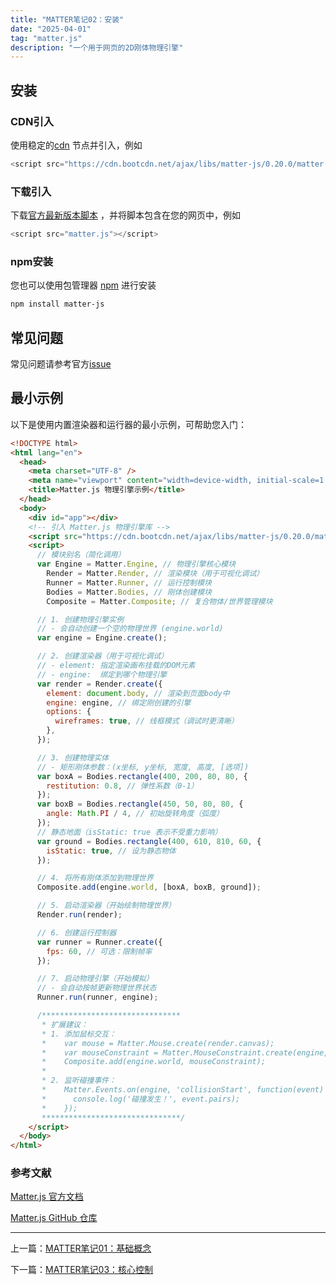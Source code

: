 ```yaml
---
title: "MATTER笔记02：安装"
date: "2025-04-01"
tag: "matter.js"
description: "一个用于网页的2D刚体物理引擎"
---
```


## 安装

### CDN引入

使用稳定的[cdn](https://www.bootcdn.cn/) 节点并引入，例如

```js
<script src="https://cdn.bootcdn.net/ajax/libs/matter-js/0.20.0/matter.js"></script>
```

### 下载引入

下载[官方最新版本脚本](https://github.com/liabru/matter-js/tree/master/build) ，并将脚本包含在您的网页中，例如

```js
<script src="matter.js"></script>
```

### npm安装

您也可以使用包管理器 [npm](https://www.npmjs.org/package/matter-js) 进行安装

```bash
npm install matter-js
```

## 常见问题

常见问题请参考官方[issue](https://github.com/liabru/matter-js/issues/1001)

## 最小示例

以下是使用内置渲染器和运行器的最小示例，可帮助您入门：

```html
<!DOCTYPE html>
<html lang="en">
  <head>
    <meta charset="UTF-8" />
    <meta name="viewport" content="width=device-width, initial-scale=1.0" />
    <title>Matter.js 物理引擎示例</title>
  </head>
  <body>
    <div id="app"></div>
    <!-- 引入 Matter.js 物理引擎库 -->
    <script src="https://cdn.bootcdn.net/ajax/libs/matter-js/0.20.0/matter.js"></script>
    <script>
      // 模块别名（简化调用）
      var Engine = Matter.Engine, // 物理引擎核心模块
        Render = Matter.Render, // 渲染模块（用于可视化调试）
        Runner = Matter.Runner, // 运行控制模块
        Bodies = Matter.Bodies, // 刚体创建模块
        Composite = Matter.Composite; // 复合物体/世界管理模块

      // 1. 创建物理引擎实例
      // - 会自动创建一个空的物理世界 (engine.world)
      var engine = Engine.create();

      // 2. 创建渲染器（用于可视化调试）
      // - element: 指定渲染画布挂载的DOM元素
      // - engine:  绑定到哪个物理引擎
      var render = Render.create({
        element: document.body, // 渲染到页面body中
        engine: engine, // 绑定刚创建的引擎
        options: {
          wireframes: true, // 线框模式（调试时更清晰）
        },
      });

      // 3. 创建物理实体
      // - 矩形刚体参数：(x坐标, y坐标, 宽度, 高度, [选项])
      var boxA = Bodies.rectangle(400, 200, 80, 80, {
        restitution: 0.8, // 弹性系数（0-1）
      });
      var boxB = Bodies.rectangle(450, 50, 80, 80, {
        angle: Math.PI / 4, // 初始旋转角度（弧度）
      });
      // 静态地面（isStatic: true 表示不受重力影响）
      var ground = Bodies.rectangle(400, 610, 810, 60, {
        isStatic: true, // 设为静态物体
      });

      // 4. 将所有刚体添加到物理世界
      Composite.add(engine.world, [boxA, boxB, ground]);

      // 5. 启动渲染器（开始绘制物理世界）
      Render.run(render);

      // 6. 创建运行控制器
      var runner = Runner.create({
        fps: 60, // 可选：限制帧率
      });

      // 7. 启动物理引擎（开始模拟）
      // - 会自动按帧更新物理世界状态
      Runner.run(runner, engine);

      /*******************************
       * 扩展建议：
       * 1. 添加鼠标交互：
       *    var mouse = Matter.Mouse.create(render.canvas);
       *    var mouseConstraint = Matter.MouseConstraint.create(engine, { mouse });
       *    Composite.add(engine.world, mouseConstraint);
       *
       * 2. 监听碰撞事件：
       *    Matter.Events.on(engine, 'collisionStart', function(event) {
       *      console.log('碰撞发生！', event.pairs);
       *    });
       *******************************/
    </script>
  </body>
</html>
```

### 参考文献

[Matter.js 官方文档](https://brm.io/matter-js/docs/)

[Matter.js GitHub 仓库](https://github.com/liabru/matter-js)

---

上一篇：[MATTER笔记01：基础概念](/posts/post-015)

下一篇：[MATTER笔记03：核心控制](/posts/post-017)
